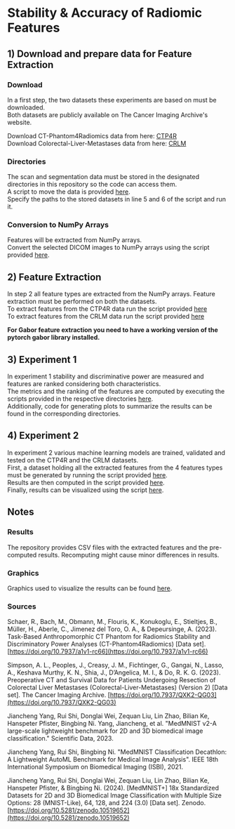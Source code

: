 # Stability & Accuracy of Radiomic Features

## 1) Download and prepare data for Feature Extraction
### Download
In a first step, the two datasets these experiments are based on must be downloaded.  
Both datasets are publicly available on The Cancer Imaging Archive's website.

Download CT-Phantom4Radiomics data from here: [CTP4R](https://www.cancerimagingarchive.net/collection/ct-phantom4radiomics/)  
Download Colorectal-Liver-Metastases data from here: [CRLM](https://www.cancerimagingarchive.net/collection/colorectal-liver-metastases/)

### Directories
The scan and segmentation data must be stored in the designated directories in this repository so the code can access them.  
A script to move the data is provided [here](https://github.com/Joingl/radiomic-features/blob/main/data/move_scan_and_mask.py).  
Specify the paths to the stored datasets in line 5 and 6 of the script and run it.

### Conversion to NumPy Arrays
Features will be extracted from NumPy arrays.  
Convert the selected DICOM images to NumPy arrays using the script provided [here](https://github.com/Joingl/radiomic-features/blob/main/data/generate_NumPy_images.py).

## 2) Feature Extraction
In step 2 all feature types are extracted from the NumPy arrays. Feature extraction must be performed on both the datasets.  
To extract features from the CTP4R data run the script provided [here](https://github.com/Joingl/radiomic-features/blob/main/feature%20extraction/ctp4r/extract_features_ctp4r.py)   
To extract features from the CRLM data run the script provided [here](https://github.com/Joingl/radiomic-features/blob/main/feature%20extraction/crlm/extract_features_crlm.py)  

**For Gabor feature extraction you need to have a working version of the pytorch gabor library installed.**

## 3) Experiment 1
In experiment 1 stability and discriminative power are measured and features are ranked considering both characteristics.  
The metrics and the ranking of the features are computed by executing the scripts provided in the respective directories [here](https://github.com/Joingl/radiomic-features/tree/main/experiments/experiment1).  
Additionally, code for generating plots to summarize the results can be found in the corresponding directories.  

## 4) Experiment 2
In experiment 2 various machine learning models are trained, validated and tested on the CTP4R and the CRLM datasets.  
First, a dataset holding all the extracted features from the 4 features types must be generated by running the script provided [here](https://github.com/Joingl/radiomic-features/blob/main/experiments/experiment2/prepare_data.py).  
Results are then computed in the script provided [here](https://github.com/Joingl/radiomic-features/blob/main/experiments/experiment2/compute_results.py).  
Finally, results can be visualized using the script [here](https://github.com/Joingl/radiomic-features/blob/main/experiments/experiment2/plot_performance.py).

## Notes
### Results
The repository provides CSV files with the extracted features and the pre-computed results. Recomputing might cause minor differences in results.

### Graphics
Graphics used to visualize the results can be found [here](https://github.com/Joingl/radiomic-features/tree/main/graphics).  

### Sources
Schaer, R., Bach, M., Obmann, M., Flouris, K., Konukoglu, E., Stieltjes, B., Müller, H., Aberle, C., Jimenez del Toro, O. A., & Depeursinge, A. (2023). Task-Based Anthropomorphic CT Phantom for Radiomics Stability and Discriminatory Power Analyses (CT-Phantom4Radiomics) [Data set]. [https://doi.org/10.7937/a1v1-rc66](https://doi.org/10.7937/a1v1-rc66)  

Simpson, A. L., Peoples, J., Creasy, J. M., Fichtinger, G., Gangai, N., Lasso, A., Keshava Murthy, K. N., Shia, J., D’Angelica, M. I., & Do, R. K. G. (2023). Preoperative CT and Survival Data for Patients Undergoing Resection of Colorectal Liver Metastases (Colorectal-Liver-Metastases) (Version 2) [Data set]. The Cancer Imaging Archive. [https://doi.org/10.7937/QXK2-QG03](https://doi.org/10.7937/QXK2-QG03)  

Jiancheng Yang, Rui Shi, Donglai Wei, Zequan Liu, Lin Zhao, Bilian Ke, Hanspeter Pfister, Bingbing Ni. Yang, Jiancheng, et al. "MedMNIST v2-A large-scale lightweight benchmark for 2D and 3D biomedical image classification." Scientific Data, 2023.

Jiancheng Yang, Rui Shi, Bingbing Ni. "MedMNIST Classification Decathlon: A Lightweight AutoML Benchmark for Medical Image Analysis". IEEE 18th International Symposium on Biomedical Imaging (ISBI), 2021.

Jiancheng Yang, Rui Shi, Donglai Wei, Zequan Liu, Lin Zhao, Bilian Ke, Hanspeter Pfister, & Bingbing Ni. (2024). [MedMNIST+] 18x Standardized Datasets for 2D and 3D Biomedical Image Classification with Multiple Size Options: 28 (MNIST-Like), 64, 128, and 224 (3.0) [Data set]. Zenodo. [https://doi.org/10.5281/zenodo.10519652](https://doi.org/10.5281/zenodo.10519652)
